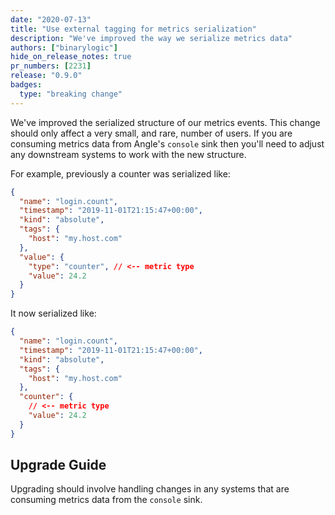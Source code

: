 ```yaml
---
date: "2020-07-13"
title: "Use external tagging for metrics serialization"
description: "We've improved the way we serialize metrics data"
authors: ["binarylogic"]
hide_on_release_notes: true
pr_numbers: [2231]
release: "0.9.0"
badges:
  type: "breaking change"
---
```


We've improved the serialized structure of our metrics events. This change
should only affect a very small, and rare, number of users. If you are consuming
metrics data from Angle's `console` sink then you'll need to adjust any
downstream systems to work with the new structure.

For example, previously a counter was serialized like:

```json
{
  "name": "login.count",
  "timestamp": "2019-11-01T21:15:47+00:00",
  "kind": "absolute",
  "tags": {
    "host": "my.host.com"
  },
  "value": {
    "type": "counter", // <-- metric type
    "value": 24.2
  }
}
```

It now serialized like:

```json
{
  "name": "login.count",
  "timestamp": "2019-11-01T21:15:47+00:00",
  "kind": "absolute",
  "tags": {
    "host": "my.host.com"
  },
  "counter": {
    // <-- metric type
    "value": 24.2
  }
}
```

## Upgrade Guide

Upgrading should involve handling changes in any systems that are consuming
metrics data from the `console` sink.
